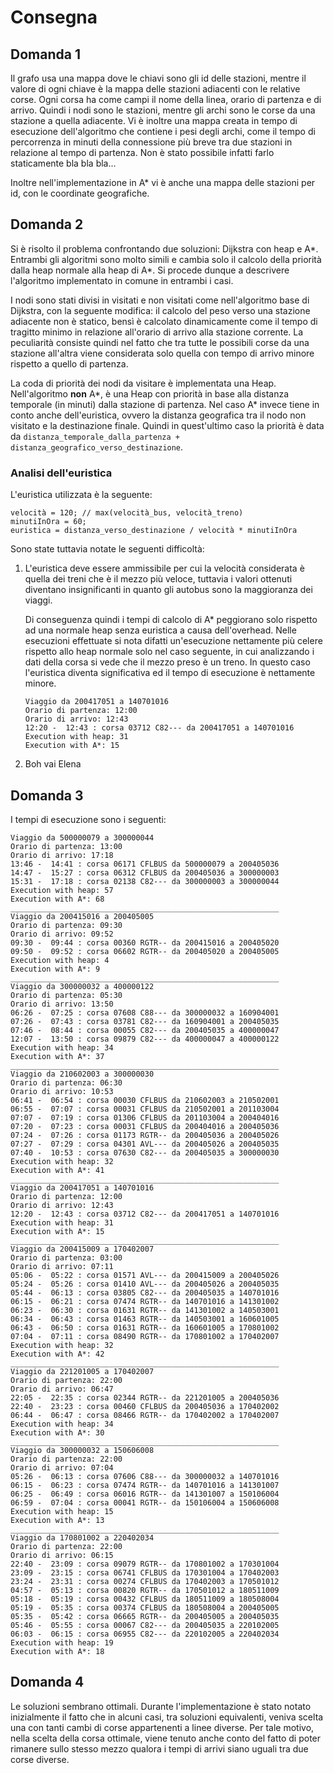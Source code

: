 # Consegna

## Domanda 1

Il grafo usa una mappa dove le chiavi sono gli id delle stazioni, mentre il valore di ogni chiave è la mappa delle stazioni adiacenti con le relative corse. Ogni corsa ha come campi il nome della linea, orario di partenza e di arrivo.
Quindi i nodi sono le stazioni, mentre gli archi sono le corse da una stazione a quella adiacente.
Vi è inoltre una mappa creata in tempo di esecuzione dell'algoritmo che contiene i pesi degli archi, come il tempo di percorrenza in minuti della connessione più breve tra due stazioni in relazione al tempo di partenza. Non è stato possibile infatti farlo staticamente bla bla bla...

Inoltre nell'implementazione in A* vi è anche una mappa delle stazioni per id, con le coordinate geografiche.

## Domanda 2

Si è risolto il problema confrontando due soluzioni: Dijkstra con heap e A*. Entrambi gli algoritmi sono molto simili e cambia solo il calcolo della priorità dalla heap normale alla heap di A*. Si procede dunque a descrivere l'algoritmo implementato in comune in entrambi i casi.

I nodi sono stati divisi in visitati e non visitati come nell'algoritmo base di Dijkstra, con la seguente modifica: il calcolo del peso verso una stazione adiacente non è statico, bensì è calcolato dinamicamente come il tempo di tragitto minimo in relazione all'orario di arrivo alla stazione corrente. La peculiarità consiste quindi nel fatto che tra tutte le possibili corse da una stazione all'altra viene considerata solo quella con tempo di arrivo minore rispetto a quello di partenza.

La coda di priorità dei nodi da visitare è implementata una Heap. Nell'algoritmo **non** A*, è una Heap con priorità in base alla distanza temporale (in minuti) dalla stazione di partenza. Nel caso A* invece tiene in conto anche dell'euristica, ovvero la distanza geografica tra il nodo non visitato e la destinazione finale. Quindi in quest'ultimo caso la priorità è data da `distanza_temporale_dalla_partenza + distanza_geografico_verso_destinazione`.

### Analisi dell'euristica

L'euristica utilizzata è la seguente:

```
velocità = 120; // max(velocità_bus, velocità_treno)
minutiInOra = 60;
euristica = distanza_verso_destinazione / velocità * minutiInOra
```

Sono state tuttavia notate le seguenti difficoltà:

1. L'euristica deve essere ammissibile per cui la velocità considerata è quella dei treni che è il mezzo più veloce, tuttavia i valori ottenuti diventano insignificanti in quanto gli autobus sono la maggioranza dei viaggi. 

    Di conseguenza quindi i tempi di calcolo di A* peggiorano solo rispetto ad una normale heap senza euristica a causa dell'overhead. Nelle esecuzioni effettuate si nota difatti un'esecuzione nettamente più celere rispetto allo heap normale solo nel caso seguente, in cui analizzando i dati della corsa si vede che il mezzo preso è un treno. In questo caso l'euristica diventa significativa ed il tempo di esecuzione è nettamente minore.

    ```
    Viaggio da 200417051 a 140701016
    Orario di partenza: 12:00
    Orario di arrivo: 12:43
    12:20 -  12:43 : corsa 03712 C82--- da 200417051 a 140701016
    Execution with heap: 31
    Execution with A*: 15
    ```
2. Boh vai Elena

## Domanda 3

I tempi di esecuzione sono i seguenti:


```
Viaggio da 500000079 a 300000044
Orario di partenza: 13:00
Orario di arrivo: 17:18
13:46 -  14:41 : corsa 06171 CFLBUS da 500000079 a 200405036
14:47 -  15:27 : corsa 06312 CFLBUS da 200405036 a 300000003
15:31 -  17:18 : corsa 02138 C82--- da 300000003 a 300000044
Execution with heap: 57
Execution with A*: 68
____________________________________________________________
Viaggio da 200415016 a 200405005
Orario di partenza: 09:30
Orario di arrivo: 09:52
09:30 -  09:44 : corsa 00360 RGTR-- da 200415016 a 200405020
09:50 -  09:52 : corsa 06602 RGTR-- da 200405020 a 200405005
Execution with heap: 4
Execution with A*: 9
____________________________________________________________
Viaggio da 300000032 a 400000122
Orario di partenza: 05:30
Orario di arrivo: 13:50
06:26 -  07:25 : corsa 07608 C88--- da 300000032 a 160904001
07:26 -  07:43 : corsa 03781 C82--- da 160904001 a 200405035
07:46 -  08:44 : corsa 00055 C82--- da 200405035 a 400000047
12:07 -  13:50 : corsa 09879 C82--- da 400000047 a 400000122
Execution with heap: 34
Execution with A*: 37
____________________________________________________________
Viaggio da 210602003 a 300000030
Orario di partenza: 06:30
Orario di arrivo: 10:53
06:41 -  06:54 : corsa 00030 CFLBUS da 210602003 a 210502001
06:55 -  07:07 : corsa 00031 CFLBUS da 210502001 a 201103004
07:07 -  07:19 : corsa 01306 CFLBUS da 201103004 a 200404016
07:20 -  07:23 : corsa 00031 CFLBUS da 200404016 a 200405036
07:24 -  07:26 : corsa 01173 RGTR-- da 200405036 a 200405026
07:27 -  07:29 : corsa 04301 AVL--- da 200405026 a 200405035
07:40 -  10:53 : corsa 07630 C82--- da 200405035 a 300000030
Execution with heap: 32
Execution with A*: 41
____________________________________________________________
Viaggio da 200417051 a 140701016
Orario di partenza: 12:00
Orario di arrivo: 12:43
12:20 -  12:43 : corsa 03712 C82--- da 200417051 a 140701016
Execution with heap: 31
Execution with A*: 15
____________________________________________________________
Viaggio da 200415009 a 170402007
Orario di partenza: 03:00
Orario di arrivo: 07:11
05:06 -  05:22 : corsa 01571 AVL--- da 200415009 a 200405026
05:24 -  05:26 : corsa 01410 AVL--- da 200405026 a 200405035
05:44 -  06:13 : corsa 03805 C82--- da 200405035 a 140701016
06:15 -  06:21 : corsa 07474 RGTR-- da 140701016 a 141301002
06:23 -  06:30 : corsa 01631 RGTR-- da 141301002 a 140503001
06:34 -  06:43 : corsa 01463 RGTR-- da 140503001 a 160601005
06:43 -  06:50 : corsa 01631 RGTR-- da 160601005 a 170801002
07:04 -  07:11 : corsa 08490 RGTR-- da 170801002 a 170402007
Execution with heap: 32
Execution with A*: 42
____________________________________________________________
Viaggio da 221201005 a 170402007
Orario di partenza: 22:00
Orario di arrivo: 06:47
22:05 -  22:35 : corsa 02344 RGTR-- da 221201005 a 200405036
22:40 -  23:23 : corsa 00460 CFLBUS da 200405036 a 170402002
06:44 -  06:47 : corsa 08466 RGTR-- da 170402002 a 170402007
Execution with heap: 34
Execution with A*: 30
____________________________________________________________
Viaggio da 300000032 a 150606008
Orario di partenza: 22:00
Orario di arrivo: 07:04
05:26 -  06:13 : corsa 07606 C88--- da 300000032 a 140701016
06:15 -  06:23 : corsa 07474 RGTR-- da 140701016 a 141301007
06:25 -  06:49 : corsa 06016 RGTR-- da 141301007 a 150106004
06:59 -  07:04 : corsa 00041 RGTR-- da 150106004 a 150606008
Execution with heap: 15
Execution with A*: 13
____________________________________________________________
Viaggio da 170801002 a 220402034
Orario di partenza: 22:00
Orario di arrivo: 06:15
22:40 -  23:09 : corsa 09079 RGTR-- da 170801002 a 170301004
23:09 -  23:15 : corsa 06741 CFLBUS da 170301004 a 170402003
23:24 -  23:31 : corsa 00274 CFLBUS da 170402003 a 170501012
04:57 -  05:13 : corsa 00820 RGTR-- da 170501012 a 180511009
05:18 -  05:19 : corsa 00432 CFLBUS da 180511009 a 180508004
05:19 -  05:35 : corsa 00374 CFLBUS da 180508004 a 200405005
05:35 -  05:42 : corsa 06665 RGTR-- da 200405005 a 200405035
05:46 -  05:55 : corsa 00067 C82--- da 200405035 a 220102005
06:03 -  06:15 : corsa 06955 C82--- da 220102005 a 220402034
Execution with heap: 19
Execution with A*: 18
```

## Domanda 4

Le soluzioni sembrano ottimali. Durante l'implementazione è stato notato inizialmente il fatto che in alcuni casi, tra soluzioni equivalenti, veniva scelta una con tanti cambi di corse appartenenti a linee diverse. Per tale motivo, nella scelta della corsa ottimale, viene tenuto anche conto del fatto di poter rimanere sullo stesso mezzo qualora i tempi di arrivi siano uguali tra due corse diverse.
